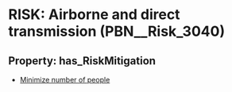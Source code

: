 # RISK: __Airborne and direct transmission__ (PBN__Risk_3040)

## Property: has_RiskMitigation

* [Minimize number of people](PBN__Mitigation_1364)

